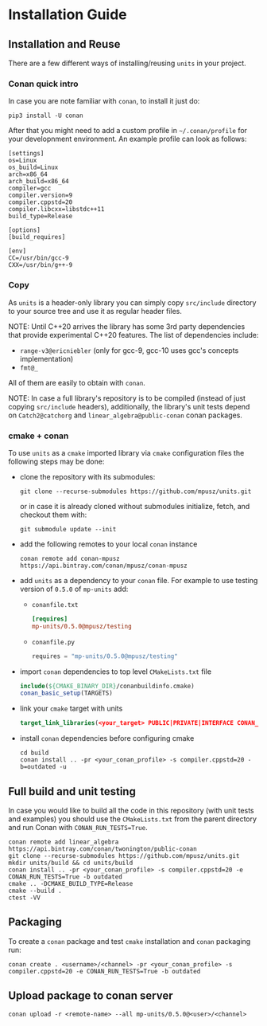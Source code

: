 # Installation Guide

## Installation and Reuse

There are a few different ways of installing/reusing `units` in your project.

### Conan quick intro

In case you are note familiar with `conan`, to install it just do:

```shell
pip3 install -U conan
```

After that you might need to add a custom profile in `~/.conan/profile` for your
developnment environment. An example profile can look as follows:

```text
[settings]
os=Linux
os_build=Linux
arch=x86_64
arch_build=x86_64
compiler=gcc
compiler.version=9
compiler.cppstd=20
compiler.libcxx=libstdc++11
build_type=Release

[options]
[build_requires]

[env]
CC=/usr/bin/gcc-9
CXX=/usr/bin/g++-9
```

### Copy

As `units` is a header-only library you can simply copy `src/include` directory to
your source tree and use it as regular header files.

NOTE: Until C++20 arrives the library has some 3rd party dependencies that provide
experimental C++20 features. The list of dependencies include:
- `range-v3@ericniebler` (only for gcc-9, gcc-10 uses gcc's concepts implementation)
- `fmt@_`

All of them are easily to obtain with `conan`.

NOTE: In case a full library's repository is to be compiled (instead of just copying
`src/include` headers), additionally, the library's unit tests depend on
`Catch2@catchorg` and `linear_algebra@public-conan` conan packages.

### cmake + conan

To use `units` as a `cmake` imported library via `cmake` configuration files the following
steps may be done:
- clone the repository with its submodules:

  ```shell
  git clone --recurse-submodules https://github.com/mpusz/units.git
  ```
  
  or in case it is already cloned without submodules initialize, fetch, and checkout them with:
  
  ```shell
  git submodule update --init
  ```

- add the following remotes to your local `conan` instance

  ```shell
  conan remote add conan-mpusz https://api.bintray.com/conan/mpusz/conan-mpusz
  ```

- add `units` as a dependency to your `conan` file. For example to use testing version of
  `0.5.0` of `mp-units` add:
  - `conanfile.txt`
  
    ```ini
    [requires]
    mp-units/0.5.0@mpusz/testing
    ```

  - `conanfile.py`

    ```python
    requires = "mp-units/0.5.0@mpusz/testing"
    ```

- import `conan` dependencies to top level `CMakeLists.txt` file

  ```cmake
  include(${CMAKE_BINARY_DIR}/conanbuildinfo.cmake)
  conan_basic_setup(TARGETS)
  ```

- link your `cmake` target with units

  ```cmake
  target_link_libraries(<your_target> PUBLIC|PRIVATE|INTERFACE CONAN_PKG::mp-units)
  ```

- install `conan` dependencies before configuring cmake

  ```shell
  cd build
  conan install .. -pr <your_conan_profile> -s compiler.cppstd=20 -b=outdated -u
  ```


## Full build and unit testing

In case you would like to build all the code in this repository (with unit tests and examples)
you should use the `CMakeLists.txt` from the parent directory and run Conan with
`CONAN_RUN_TESTS=True`.

```shell
conan remote add linear_algebra https://api.bintray.com/conan/twonington/public-conan
git clone --recurse-submodules https://github.com/mpusz/units.git
mkdir units/build && cd units/build
conan install .. -pr <your_conan_profile> -s compiler.cppstd=20 -e CONAN_RUN_TESTS=True -b outdated
cmake .. -DCMAKE_BUILD_TYPE=Release
cmake --build .
ctest -VV
```


## Packaging

To create a `conan` package and test `cmake` installation and `conan` packaging run:  

```shell
conan create . <username>/<channel> -pr <your_conan_profile> -s compiler.cppstd=20 -e CONAN_RUN_TESTS=True -b outdated
```


## Upload package to conan server

```shell
conan upload -r <remote-name> --all mp-units/0.5.0@<user>/<channel>
```
